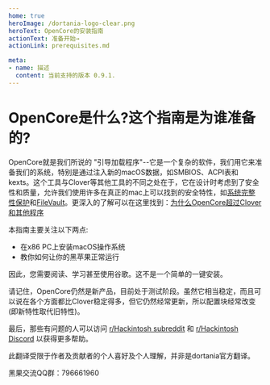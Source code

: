 ```yaml
---
home: true
heroImage: /dortania-logo-clear.png
heroText: OpenCore的安装指南
actionText: 准备开始→
actionLink: prerequisites.md

meta:
- name: 描述
  content: 当前支持的版本 0.9.1.
---
```


# OpenCore是什么?这个指南是为谁准备的?

OpenCore就是我们所说的 "引导加载程序"--它是一个复杂的软件，我们用它来准备我们的系统，特别是通过注入新的macOS数据，如SMBIOS、ACPI表和kexts。这个工具与Clover等其他工具的不同之处在于，它在设计时考虑到了安全性和质量，允许我们使用许多在真正的mac上可以找到的安全特性，如[系统完整性保护](https://support.apple.com/en-ca/HT204899)和[FileVault](https://support.apple.com/en-ca/HT204837)。更深入的了解可以在这里找到：[为什么OpenCore超过Clover和其他程序](why-oc.md)

本指南主要关注以下两点:

* 在x86 PC上安装macOS操作系统
* 教你如何让你的黑苹果正常运行

因此，您需要阅读、学习甚至使用谷歌。这不是一个简单的一键安装。

请记住，OpenCore仍然是新产品，目前处于测试阶段。虽然它相当稳定，而且可以说在各个方面都比Clover稳定得多，但它仍然经常更新，所以配置块经常改变(即新特性取代旧特性)。

最后，那些有问题的人可以访问 [r/Hackintosh subreddit](https://www.reddit.com/r/hackintosh/) 和 [r/Hackintosh Discord](https://discord.gg/u8V7N5C) 以获得更多帮助。

此翻译受限于作者及贡献者的个人喜好及个人理解，并非是dortania官方翻译。

黑果交流QQ群：796661960
